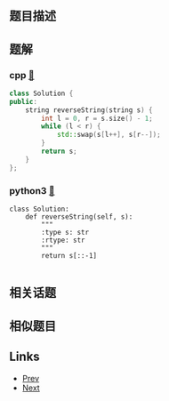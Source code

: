 
# [](https://leetcode-cn.com/problems/reverse-string)

## 题目描述



## 题解

### cpp [🔗](reverse-string.cpp) 
```cpp
class Solution {
public:
    string reverseString(string s) {
        int l = 0, r = s.size() - 1;
        while (l < r) {
            std::swap(s[l++], s[r--]);
        }
        return s;
    }
};
```
### python3 [🔗](reverse-string.py) 
```python3
class Solution:
    def reverseString(self, s):
        """
        :type s: str
        :rtype: str
        """
        return s[::-1]
        
```


## 相关话题



## 相似题目



## Links

- [Prev](../integer-break/README.md) 
- [Next](../reverse-vowels-of-a-string/README.md) 

